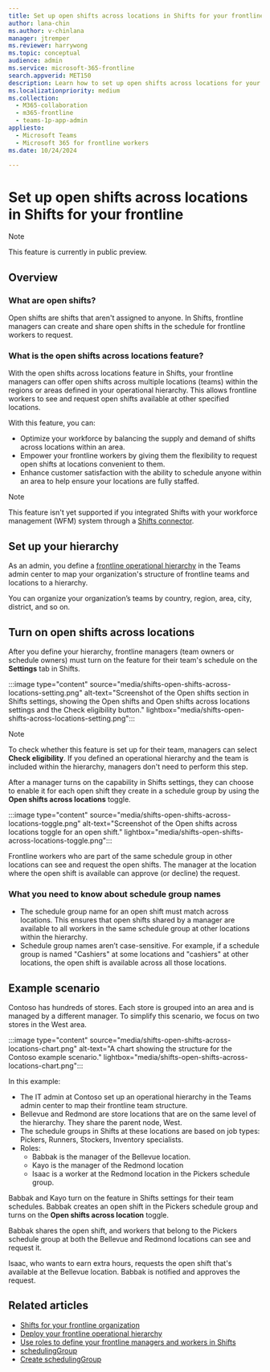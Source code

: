 ```yaml
---
title: Set up open shifts across locations in Shifts for your frontline
author: lana-chin
ms.author: v-chinlana
manager: jtremper
ms.reviewer: harrywong
ms.topic: conceptual
audience: admin
ms.service: microsoft-365-frontline
search.appverid: MET150
description: Learn how to set up open shifts across locations for your frontline in Shifts. With this feature, frontline managers can offer open shifts across multiple locations for frontline workers to request, and workers can see and request open shifts at other locations.
ms.localizationpriority: medium
ms.collection: 
  - M365-collaboration
  - m365-frontline
  - teams-1p-app-admin
appliesto: 
  - Microsoft Teams
  - Microsoft 365 for frontline workers
ms.date: 10/24/2024

---
```


# Set up open shifts across locations in Shifts for your frontline

> [!NOTE]
> This feature is currently in public preview.

## Overview

### What are open shifts?

Open shifts are shifts that aren't assigned to anyone. In Shifts, frontline managers can create and share open shifts in the schedule for frontline workers to request.

### What is the open shifts across locations feature?

With the open shifts across locations feature in Shifts, your frontline managers can offer open shifts across multiple locations (teams) within the regions or areas defined in your operational hierarchy. This allows frontline workers to see and request open shifts available at other specified locations.

With this feature, you can:

- Optimize your workforce by balancing the supply and demand of shifts across locations within an area.
- Empower your frontline workers by giving them the flexibility to request open shifts at locations convenient to them.
- Enhance customer satisfaction with the ability to schedule anyone within an area to help ensure your locations are fully staffed.

> [!NOTE]
> This feature isn't yet supported if you integrated Shifts with your workforce management (WFM) system through a [Shifts connector](shifts-connectors.md).

## Set up your hierarchy

As an admin, you define a [frontline operational hierarchy](deploy-frontline-operational-hierarchy.md) in the Teams admin center to map your organization's structure of frontline teams and locations to a hierarchy.

You can organize your organization’s teams by country, region, area, city, district, and so on.

## Turn on open shifts across locations

After you define your hierarchy, frontline managers (team owners or schedule owners) must turn on the feature for their team's schedule on the **Settings** tab in Shifts.

:::image type="content" source="media/shifts-open-shifts-across-locations-setting.png" alt-text="Screenshot of the Open shifts section in Shifts settings, showing the Open shifts and Open shifts across locations settings and the Check eligibility button." lightbox="media/shifts-open-shifts-across-locations-setting.png":::

> [!NOTE]
> To check whether this feature is set up for their team, managers can select **Check eligibility**. If you defined an operational hierarchy and the team is included within the hierarchy, managers don't need to perform this step.

After a manager turns on the capability in Shifts settings, they can choose to enable it for each open shift they create in a schedule group by using the **Open shifts across locations** toggle.

:::image type="content" source="media/shifts-open-shifts-across-locations-toggle.png" alt-text="Screenshot of the Open shifts across locations toggle for an open shift." lightbox="media/shifts-open-shifts-across-locations-toggle.png":::

Frontline workers who are part of the same schedule group in other locations can see and request the open shifts. The manager at the location where the open shift is available can approve (or decline) the request.

### What you need to know about schedule group names

- The schedule group name for an open shift must match across locations. This ensures that open shifts shared by a manager are available to all workers in the same schedule group at other locations within the hierarchy.
- Schedule group names aren’t case-sensitive. For example, if a schedule group is named "Cashiers" at some locations and "cashiers" at other locations, the open shift is available across all those locations.

## Example scenario

Contoso has hundreds of stores. Each store is grouped into an area and is managed by a different manager. To simplify this scenario, we focus on two stores in the West area.

:::image type="content" source="media/shifts-open-shifts-across-locations-chart.png" alt-text="A chart showing the structure for the Contoso example scenario." lightbox="media/shifts-open-shifts-across-locations-chart.png":::

In this example:

- The IT admin at Contoso set up an operational hierarchy in the Teams admin center to map their frontline team structure.
- Bellevue and Redmond are store locations that are on the same level of the hierarchy. They share the parent node, West. 
- The schedule groups in Shifts at these locations are based on job types: Pickers, Runners, Stockers, Inventory specialists.
- Roles:
  - Babbak is the manager of the Bellevue location.
  - Kayo is the manager of the Redmond location
  - Isaac is a worker at the Redmond location in the Pickers schedule group.

Babbak and Kayo turn on the feature in Shifts settings for their team schedules. Babbak creates an open shift in the Pickers schedule group and turns on the **Open shifts across location** toggle. 

Babbak shares the open shift, and workers that belong to the Pickers schedule group at both the Bellevue and Redmond locations can see and request it.

Isaac, who wants to earn extra hours, requests the open shift that's available at the Bellevue location. Babbak is notified and approves the request.

## Related articles

- [Shifts for your frontline organization](shifts-for-teams-landing-page.md)
- [Deploy your frontline operational hierarchy](deploy-frontline-operational-hierarchy.md)
- [Use roles to define your frontline managers and workers in Shifts](shifts-frontline-manager-worker-roles.md)
- [schedulingGroup](/graph/api/resources/schedulinggroup?view=graph-rest-beta)
- [Create schedulingGroup](/graph/api/schedule-post-schedulinggroups?view=graph-rest-beta)